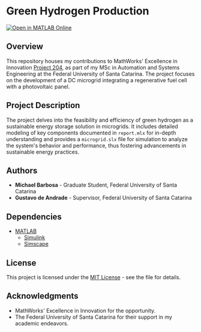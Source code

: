 # Green Hydrogen Production

[![Open in MATLAB Online](https://www.mathworks.com/images/responsive/global/open-in-matlab-online.svg)](https://matlab.mathworks.com/open/github/v1?repo=michaelfsb/green-hydrogen-production&file=src)

## Overview
This repository houses my contributions to MathWorks' Excellence in Innovation [Project 204](https://github.com/mathworks/MathWorks-Excellence-in-Innovation/tree/main/projects/Green%20Hydrogen%20Production), as part of my MSc in Automation and Systems Engineering at the Federal University of Santa Catarina. The project focuses on the development of a DC microgrid integrating a regenerative fuel cell with a photovoltaic panel.

## Project Description
The project delves into the feasibility and efficiency of green hydrogen as a sustainable energy storage solution in microgrids. It includes detailed modeling of key components documented in `report.mlx` for in-depth understanding and provides a `microgrid.slx` file for simulation to analyze the system's behavior and performance, thus fostering advancements in sustainable energy practices.

## Authors
- **Michael Barbosa** - Graduate Student, Federal University of Santa Catarina
- **Gustavo de Andrade** - Supervisor, Federal University of Santa Catarina

## Dependencies
- [MATLAB](https://www.mathworks.com/products/matlab.html)
  - [Simulink](https://www.mathworks.com/products/simulink.html)
  - [Simscape](https://www.mathworks.com/products/simscape.html)

## License
This project is licensed under the [MIT License](LICENSE.md) - see the file for details.

## Acknowledgments
- MathWorks' Excellence in Innovation for the opportunity.
- The Federal University of Santa Catarina for their support in my academic endeavors.

